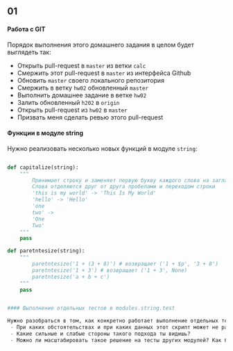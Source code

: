 ## 01 

#### Работа с GIT

Порядок выполнения этого домашнего задания в целом будет выглядеть так:
 - Открыть pull-request в `master` из ветки `calc`
 - Смержить этот pull-request в `master` из интерфейса Github
 - Обновить `master` своего локального репозитория
 - Смержить в ветку `hw02` обновленный `master` 
 - Выполнить домашнее задание в ветке `hw02`
 - Залить обновленный `h202` в `origin`
 - Открыть pull-request из `hw02` в `master`
 - Призвать меня сделать ревью этого pull-request

#### Функции в модуле string

Нужно реализовать несколько новых функций в модуле `string`:

 
```python

def capitalize(string):
	"""
		Принимает строку и заменяет первую букву каждого слова на заглавную.
		Слова отделяются друг от друга пробелами и переходом строки
		'this is my world' -> 'This Is My World'
		'hello' -> 'Hello'
		'one
		two' -> 
		'One
		Two'
	"""
	pass

def paretntesize(string):
	"""
		paretntesize('1 + (3 + 8)') # возвращает ('1 + $p', '3 + 8')
		paretntesize('1 + 3') # возвращает ('1 + 3', None)
		paretntesize('a + b + c')
	"""
	pass


#### Выполнение отдельных тестов в modules.string.test

Нужно разобраться в том, как конкретно работает выполнение отдельных тестов в модуле string.test и ответить на следующие вопросы: 
 - При каких обстоятельствах и при каких данных этот скрипт может не работать?
 - Какие сильные и слабые стороны такого подхода ты видишь?
 - Можно ли масштабировать такое решение на тесты других модулей? Как бы ты это сделал?

